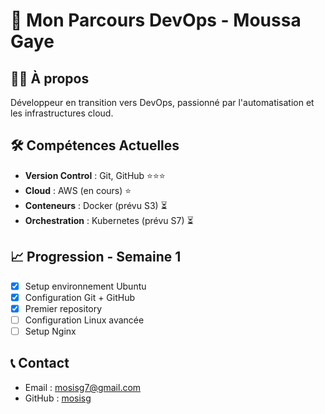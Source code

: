 # 🚀 Mon Parcours DevOps - Moussa Gaye

## 👨‍💻 À propos
Développeur en transition vers DevOps, passionné par l'automatisation et les infrastructures cloud.

## 🛠️ Compétences Actuelles
- **Version Control** : Git, GitHub ⭐⭐⭐
- **Cloud** : AWS (en cours) ⭐
- **Conteneurs** : Docker (prévu S3) ⏳
- **Orchestration** : Kubernetes (prévu S7) ⏳

## 📈 Progression - Semaine 1
- [x] Setup environnement Ubuntu
- [x] Configuration Git + GitHub
- [x] Premier repository
- [ ] Configuration Linux avancée
- [ ] Setup Nginx

## 📞 Contact
- Email : mosisg7@gmail.com
- GitHub : [mosisg](https://github.com/mosisg)
